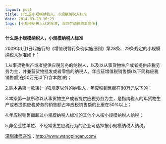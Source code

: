 ```yaml
---
layout: post
title: 什么是小规模纳税人，小规模纳税人标准
date: 2014-03-20 16:23
tags: [小规模纳税人认定标准, 深圳劳动律师事务所]
---
```

<strong>什么是小规模纳税人，小规模纳税人标准</strong>

2009年1月1日起施行的《增值税暂行条例实施细则》第28条、29条规定的小规模纳税人标准如下：

1.从事货物生产或者提供应税劳务的纳税人，以及以从事货物生产或者提供应税劳务为主，并兼营货物批发或者零售的纳税人，年应征增值税销售额(以下简称应税销售额)在50万元以下(含本数)的；

2.除本条第一款第(一)项规定以外的纳税人，年应税销售额在80万元以下的；

3.本条第一款所称以从事货物生产或者提供应税劳务为主，是指纳税人的年货物生产或者提供应税劳务的销售额占年应税销售额的比重在50%以上；

4.年应税销售额超过小规模纳税人标准的其他个人按小规模纳税人纳税；

5.非企业性单位、不经常发生应税行为的企业可选择按小规模纳税人纳税。

<a href="http://www.wangpingan.com/">深圳律师咨询</a>：<a href="http://www.wangpingan.com/">http://www.wangpingan.com/</a>

